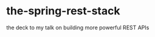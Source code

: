 the-spring-rest-stack
=====================

the deck to my talk on building more powerful REST APIs
